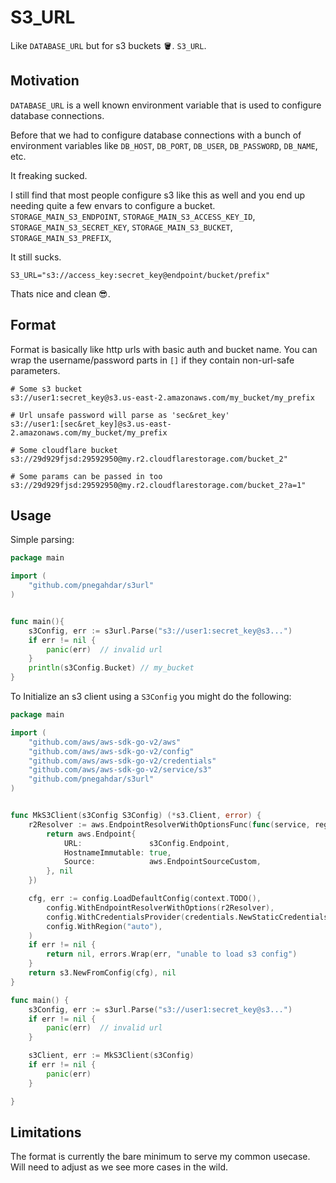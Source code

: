 S3_URL
======

Like `DATABASE_URL` but for s3 buckets 🪣. `S3_URL`.

## Motivation

`DATABASE_URL` is a well known environment variable that is used to configure database connections.

Before that we had to configure database connections with a bunch of environment variables like `DB_HOST`, `DB_PORT`, `DB_USER`, `DB_PASSWORD`, `DB_NAME`, etc.

It freaking sucked.

I still find that most people configure s3 like this as well and you end up needing quite a few envars to configure a bucket. `STORAGE_MAIN_S3_ENDPOINT`, `STORAGE_MAIN_S3_ACCESS_KEY_ID`, `STORAGE_MAIN_S3_SECRET_KEY`, `STORAGE_MAIN_S3_BUCKET`, `STORAGE_MAIN_S3_PREFIX`,

It still sucks.

```
S3_URL="s3://access_key:secret_key@endpoint/bucket/prefix"
```

Thats nice and clean 😎.

## Format

Format is basically like http urls with basic auth and bucket name. You can wrap the username/password parts in `[]` if they contain non-url-safe parameters.

```
# Some s3 bucket
s3://user1:secret_key@s3.us-east-2.amazonaws.com/my_bucket/my_prefix

# Url unsafe password will parse as 'sec&ret_key'
s3://user1:[sec&ret_key]@s3.us-east-2.amazonaws.com/my_bucket/my_prefix

# Some cloudflare bucket
s3://29d929fjsd:29592950@my.r2.cloudflarestorage.com/bucket_2"

# Some params can be passed in too
s3://29d929fjsd:29592950@my.r2.cloudflarestorage.com/bucket_2?a=1"
```


## Usage

Simple parsing:

```go 
package main

import (
    "github.com/pnegahdar/s3url"
)


func main(){
    s3Config, err := s3url.Parse("s3://user1:secret_key@s3...")
    if err != nil {
        panic(err)  // invalid url
    }
    println(s3Config.Bucket) // my_bucket
}
```

To Initialize an s3 client using a `S3Config` you might do the following: 

```go
package main

import (
    "github.com/aws/aws-sdk-go-v2/aws"
    "github.com/aws/aws-sdk-go-v2/config"
    "github.com/aws/aws-sdk-go-v2/credentials"
    "github.com/aws/aws-sdk-go-v2/service/s3"
    "github.com/pnegahdar/s3url"
)   


func MkS3Client(s3Config S3Config) (*s3.Client, error) {
	r2Resolver := aws.EndpointResolverWithOptionsFunc(func(service, region string, options ...interface{}) (aws.Endpoint, error) {
		return aws.Endpoint{
			URL:               s3Config.Endpoint,
			HostnameImmutable: true,
			Source:            aws.EndpointSourceCustom,
		}, nil
	})

	cfg, err := config.LoadDefaultConfig(context.TODO(),
		config.WithEndpointResolverWithOptions(r2Resolver),
		config.WithCredentialsProvider(credentials.NewStaticCredentialsProvider(s3Config.AccessKeyId, s3Config.SecretKey, "")),
		config.WithRegion("auto"),
	)
	if err != nil {
		return nil, errors.Wrap(err, "unable to load s3 config")
	}
	return s3.NewFromConfig(cfg), nil
}

func main() {
	s3Config, err := s3url.Parse("s3://user1:secret_key@s3...")
	if err != nil {
		panic(err)  // invalid url
	}

    s3Client, err := MkS3Client(s3Config)
    if err != nil {
        panic(err)  
    }

}

```

## Limitations

The format is currently the bare minimum to serve my common usecase. Will need to adjust as we see more cases in the wild.


